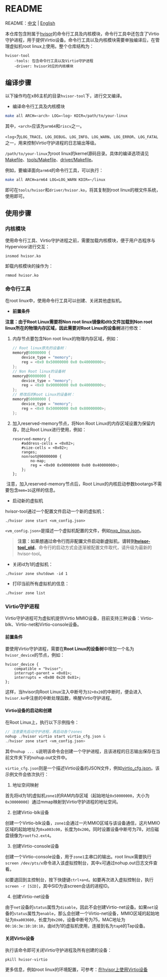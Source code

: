 # README
README：[中文](./README-zh.md) | [English](./README.md)

本仓库包含附属于[hvisor](https://github.com/syswonder/hvisor)的命令行工具及内核模块，命令行工具中还包含了Virtio守护进程，用于提供Virtio设备。命令行工具以及内核模块需要单独编译后，在管理虚拟机root linux上使用。整个仓库结构为：

```
hvisor-tool
	-tools: 包含命令行工具以及Virtio守护进程
	-driver: hvisor对应的内核模块
```

## 编译步骤

以下操作均在x86主机的目录`hvisor-tool`下，进行交叉编译。

* 编译命令行工具及内核模块

```bash
make all ARCH=<arch> LOG=<log> KDIR=/path/to/your-linux 
```

其中，`<arch>`应该为`arm64`和`riscv`之一。

`<log>`为`LOG_TRACE`、`LOG_DEBUG`、`LOG_INFO`、`LOG_WARN`、`LOG_ERROR`、`LOG_FATAL`之一，用来控制Virtio守护进程的日志输出等级。

`/path/to/your-linux`为root linux的kernel源码目录。具体的编译选项请见[Makefile](./Makefile)、[tools/Makefile](./tools/Makefile)、[driver/Makefile](./driver/Makefile)。

例如，要编译面向`arm64`的命令行工具，可以执行：

```bash
make all ARCH=arm64 LOG=LOG_WARN KDIR=~/linux
```

即可在`tools/hvisor`和`driver/hvisor.ko`，将其复制到root linux的根文件系统，使用即可。

## 使用步骤

### 内核模块

使用命令行工具、Virtio守护进程之前，需要加载内核模块，便于用户态程序与Hyperviosr进行交互：

```
insmod hvisor.ko
```

卸载内核模块的操作为：

```
rmmod hvisor.ko
```

### 命令行工具

在root linux中，使用命令行工具可以创建、关闭其他虚拟机。

* **前置条件**

**注意：**由于Root Linux需要将Non root linux镜像和dtb文件加载到Non root linux所在的物理内存区域，因此需要对**Root Linux的设备树**进行修改：

1. 内存节点要包含Non root linux的物理内存区域，例如：

   ```c
   // Root linux原先的设备树：
   memory@50000000 {
       device_type = "memory";
       reg = <0x0 0x50000000 0x0 0x40000000>;
   };
   // Non Root linux的设备树
   memory@90000000 {
       device_type = "memory";
       reg = <0x0 0x90000000 0x0 0x40000000>;
   };
   // 修改后的Root Linux的设备树：
   memory@50000000 {
       device_type = "memory";
       reg = <0x0 0x50000000 0x0 0x80000000>;
   };
   ```

2. 加入reserved-memory节点，将Non Root Linux的内存区域设置为保留内存，防止Root Linux进行使用，例如：

   ```
   reserved-memory {
       #address-cells = <0x02>;
       #size-cells = <0x02>;
       ranges;
       nonroot@90000000 {
           no-map;
           reg = <0x00 0x90000000 0x00 0x40000000>;
       };
   };
   ```

​	注意，加入reserved-memory节点后，Root Linux的内核启动参数bootargs不需要包含`mem=1G`这样的信息。

* 启动新的虚拟机

hvisor-tool通过一个配置文件启动一个新的虚拟机：

```
./hvisor zone start <vm_config.json>
```

`<vm_config.json>`是描述一个虚拟机配置的文件，例如[nxp_linux.json](./examples/nxp_linux.json)。

> **注意：如果想通过命令行而非配置文件启动新虚拟机，请转到[hvisor-tool_old](https://github.com/syswonder/hvisor-tool/commit/3478fc6720f89090c1b5aa913da168f49f95bca0)**。命令行的启动方式会逐渐被配置文件取代，请升级为最新的hvisor-tool。

* 关闭id为1的虚拟机：

```
./hvisor zone shutdown -id 1
```

* 打印当前所有虚拟机的信息：

```
./hvisor zone list
```

### Virtio守护进程

Virtio守护进程可为虚拟机提供Virtio MMIO设备，目前支持三种设备：Virtio-blk、Virtio-net和Virtio-console设备。

#### 前置条件

要使用Virtio守护进程，需要在**Root Linux的设备树**中增加一个名为`hvisor_device`的节点，例如：

```dts
hvisor_device {
    compatible = "hvisor";
    interrupt-parent = <0x01>;
    interrupts = <0x00 0x20 0x01>;
};
```

这样，当hvisor向Root Linux注入中断号为`32+0x20`的中断时，便会进入`hvisor.ko`中注册的中断处理函数，唤醒Virtio守护进程。

#### Virtio设备的启动和创建

在Root Linux上，执行以下示例指令：

```c
// 注意要先启动守护进程，再启动各个zones
nohup ./hvisor virtio start virtio_cfg.json &
./hvisor zone start <vm_config.json>
```

其中`nohup ... &`说明该命令会创建一个守护进程，且该进程的日志输出保存在当前文件夹下的nohup.out文件中。

`virtio_cfg.json`则是一个描述Virtio设备的JSON文件，例如[virtio_cfg.json](./examples/virtio_cfg.json)。该示例文件会依次执行：

1. 地址空间映射

首先将id为1的虚拟机`zone1`的RAM内存区域（起始地址`0x50000000`，大小为`0x30000000`）通过mmap映射到Virtio守护进程的地址空间。

2. 创建Virtio-blk设备

创建一个Virtio-blk设备，`zone1`会通过一片MMIO区域与该设备通信，这片MMIO区域的起始地址为`0xa003c00`，长度为`0x200`。同时设置设备中断号为78，对应磁盘镜像为`rootfs2.ext4`。

3. 创建Virtio-console设备

创建一个Virtio-console设备，用于`zone1`主串口的输出。root linux需要执行`screen /dev/pts/x`命令进入该虚拟控制台，其中`x`可通过nohup.out日志文件查看。

如要退回到主控制台，按下快捷键`ctrl+a+d`。如要再次进入虚拟控制台，执行`screen -r [SID]`，其中SID为该screen会话的进程ID。

4. 创建Virtio-net设备

由于`net`设备的`status`属性为`disable`，因此不会创建Virtio-net设备。如果`net`设备的`status`属性为`enable`，那么会创建一个Virtio-net设备，MMIO区域的起始地址为`0xa003600`，长度为`0x200`，设备中断号为75，MAC地址为`00:16:3e:10:10:10`，由id为1的虚拟机使用，连接到名为`tap0`的Tap设备。

#### 关闭Virtio设备

执行该命令即可关闭Virtio守护进程及所有创建的设备：

```
pkill hvisor-virtio
```

更多信息，例如root linux的环境配置，可参考：[在hvisor上使用Virtio设备](https://report.syswonder.org/#/2024/20240415_Virtio_devices_tutorial)
